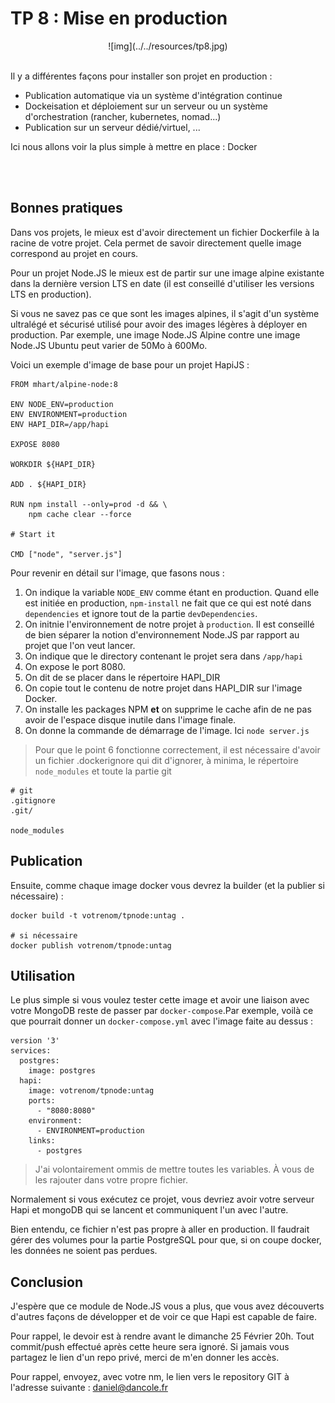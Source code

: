 # TP 8 : Mise en production

<center>
![img](../../resources/tp8.jpg)
<br><br>
</center>

Il y a différentes façons pour installer son projet en production :

- Publication automatique via un système d'intégration continue
- Dockeisation et déploiement sur un serveur ou un système d'orchestration (rancher, kubernetes, nomad...)
- Publication sur un serveur dédié/virtuel, ...

Ici nous allons voir la plus simple à mettre en place : Docker

<br><br>

## Bonnes pratiques

Dans vos projets, le mieux est d'avoir directement un fichier Dockerfile à la racine de votre projet. Cela permet de savoir directement quelle image correspond au projet en cours.

Pour un projet Node.JS le mieux est de partir sur une image alpine existante dans la dernière version LTS en date (il est conseillé d'utiliser les versions LTS en production).

Si vous ne savez pas ce que sont les images alpines, il s'agit d'un système ultralégé et sécurisé utilisé pour avoir des images légères à déployer en production. Par exemple, une image Node.JS Alpine contre une image Node.JS Ubuntu peut varier de 50Mo à 600Mo.

Voici un exemple d'image de base pour un projet HapiJS :

```
FROM mhart/alpine-node:8

ENV NODE_ENV=production
ENV ENVIRONMENT=production
ENV HAPI_DIR=/app/hapi

EXPOSE 8080

WORKDIR ${HAPI_DIR}

ADD . ${HAPI_DIR}

RUN npm install --only=prod -d && \
    npm cache clear --force

# Start it

CMD ["node", "server.js"]
```

Pour revenir en détail sur l'image, que fasons nous :

1. On indique la variable `NODE_ENV` comme étant en production. Quand elle est initiée en production, `npm-install` ne fait que ce qui est noté dans `dependencies` et ignore tout de la partie `devDependencies`.
2. On initnie l'environnement de notre projet à `production`. Il est conseillé de bien séparer la notion d'environnement Node.JS par rapport au projet que l'on veut lancer.
3. On indique que le directory contenant le projet sera dans `/app/hapi`
4. On expose le port 8080.
5. On dit de se placer dans le répertoire HAPI_DIR
6. On copie tout le contenu de notre projet dans HAPI_DIR sur l'image Docker.
7. On installe les packages NPM **et** on supprime le cache afin de ne pas avoir de l'espace disque inutile dans l'image finale.
8. On donne la commande de démarrage de l'image. Ici `node server.js`

> Pour que le point 6 fonctionne correctement, il est nécessaire d'avoir un fichier .dockerignore qui dit d'ignorer, à minima, le répertoire `node_modules` et toute la partie git

```
# git
.gitignore
.git/

node_modules
```

## Publication

Ensuite, comme chaque image docker vous devrez la builder (et la publier si nécessaire) :

```
docker build -t votrenom/tpnode:untag .

# si nécessaire
docker publish votrenom/tpnode:untag
```

## Utilisation

Le plus simple si vous voulez tester cette image et avoir une liaison avec votre MongoDB reste de passer par `docker-compose`.Par exemple, voilà ce que pourrait donner un `docker-compose.yml` avec l'image faite au dessus :

```
version '3'
services:
  postgres:
    image: postgres
  hapi:
    image: votrenom/tpnode:untag
    ports:
      - "8080:8080"
    environment:
      - ENVIRONMENT=production
    links:
      - postgres  
```

> J'ai volontairement ommis de mettre toutes les variables. À vous de les rajouter dans votre propre fichier.

Normalement si vous exécutez ce projet, vous devriez avoir votre serveur Hapi et mongoDB qui se lancent et communiquent l'un avec l'autre.

Bien entendu, ce fichier n'est pas propre à aller en production. Il faudrait gérer des volumes pour la partie PostgreSQL pour que, si on coupe docker, les données ne soient pas perdues.

## Conclusion

J'espère que ce module de Node.JS vous a plus, que vous avez découverts d'autres façons de développer et de voir ce que Hapi est capable de faire.

Pour rappel, le devoir est à rendre avant le dimanche 25 Février 20h. Tout commit/push effectué après cette heure sera ignoré. Si jamais vous partagez le lien d'un repo privé, merci de m'en donner les accès.

Pour rappel, envoyez, avec votre nm, le lien vers le repository GIT à l'adresse suivante : daniel@dancole.fr
